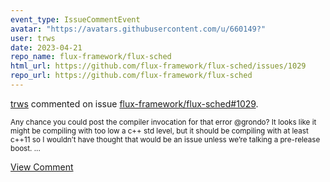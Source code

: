 ```yaml
---
event_type: IssueCommentEvent
avatar: "https://avatars.githubusercontent.com/u/660149?"
user: trws
date: 2023-04-21
repo_name: flux-framework/flux-sched
html_url: https://github.com/flux-framework/flux-sched/issues/1029
repo_url: https://github.com/flux-framework/flux-sched
---
```


<a href='https://github.com/trws' target='_blank'>trws</a> commented on issue <a href='https://github.com/flux-framework/flux-sched/issues/1029' target='_blank'>flux-framework/flux-sched#1029</a>.

<small>Any chance you could post the compiler invocation for that error @grondo? It looks like it might be compiling with too low a c++ std level, but it should be compiling with at least c++11 so I wouldn’t have thought that would be an issue unless we’re talking a pre-release boost....</small>

<a href='https://github.com/flux-framework/flux-sched/issues/1029' target='_blank'>View Comment</a>